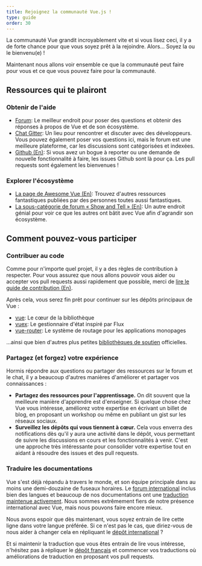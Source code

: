 ```yaml
---
title: Rejoignez la communauté Vue.js !
type: guide
order: 30
---
```


La communauté Vue grandit incroyablement vite et si vous lisez ceci, il y a de forte chance pour que vous soyez prêt à la rejoindre. Alors... Soyez la ou le bienvenu(e) !

Maintenant nous allons voir ensemble ce que la communauté peut faire pour vous et ce que vous pouvez faire pour la communauté.

## Ressources qui te plairont

### Obtenir de l'aide

- [Forum](https://forum.vuejs.org/c/french): Le meilleur endroit pour poser des questions et obtenir des réponses à propos de Vue et de son écosystème.
- [Chat Gitter](https://gitter.im/vuejs-fr/vue): Un lieu pour rencontrer et discuter avec des développeurs. Vous pouvez également poser vos questions ici, mais le forum est une meilleure plateforme, car les discussions sont catégorisées et indexées.
- [Github (En)](https://github.com/vuejs): Si vous avez un bogue à reporter ou une demande de nouvelle fonctionnalité à faire, les issues Github sont là pour ça. Les pull requests sont également les bienvenues !

### Explorer l'écosystème

- [La page de Awesome Vue (En)](https://github.com/vuejs/awesome-vue): Trouvez d'autres ressources fantastiques publiées par des personnes toutes aussi fantastiques.
- [La sous-catégorie de forum « Show and Tell » (En)](http://forum.vuejs.org/c/show-and-tell): Un autre endroit génial pour voir ce que les autres ont bâtit avec Vue afin d'agrandir son écosystème.

## Comment pouvez-vous participer

### Contribuer au code

Comme pour n'importe quel projet, il y a des règles de contribution à respecter. Pour vous assurez que nous allons pouvoir vous aider ou accepter vos pull requests aussi rapidement que possible, merci de [lire le guide de contribution (En)](https://github.com/vuejs/vue/blob/dev/.github/CONTRIBUTING.md).

Après cela, vous serez fin prêt pour continuer sur les dépôts principaux de Vue :

- [vue](https://github.com/vuejs/vue): Le cœur de la bibliothèque
- [vuex](https://github.com/vuejs/vuex): Le gestionnaire d'état inspiré par Flux
- [vue-router](https://github.com/vuejs/vue-router): Le système de routage pour les applications monopages

...ainsi que bien d'autres plus petites [bibliothèques de soutien](https://github.com/vuejs) officielles.

### Partagez (et forgez) votre expérience

Hormis répondre aux questions ou partager des ressources sur le forum et le chat, il y a beaucoup d'autres manières d'améliorer et partager vos connaissances :

- **Partagez des ressources pour l'apprentissage.** On dit souvent que la meilleure manière d'apprendre est d'enseigner. Si quelque chose chez Vue vous intéresse, améliorez votre expertise en écrivant un billet de blog, en proposant un workshop ou même en publiant un gist sur les réseaux sociaux.
- **Surveillez les dépôts qui vous tiennent à cœur.** Cela vous enverra des notifications dès qu'il y aura une activité dans le dépôt, vous permettant de suivre les discussions en cours et les fonctionnalités à venir. C'est une approche très intéressante pour consolider votre expertise tout en aidant à résoudre des issues et des pull requests.

### Traduire les documentations

Vue s'est déjà répandu à travers le monde, et son équipe principale dans au moins une demi-douzaine de fuseaux horaires. Le [forum international](http://forum.vuejs.org/) inclus bien des langues et beaucoup de nos documentations ont une [traduction maintenue activement](https://github.com/vuejs?utf8=%E2%9C%93&query=vuejs.org). Nous sommes extrêmement fiers de notre présence international avec Vue, mais nous pouvons faire encore mieux.

Nous avons espoir que dès maintenant, vous soyez entrain de lire cette ligne dans votre langue préférée. Si ce n'est pas le cas, que diriez-vous de nous aider à changer cela en répliquant le [dépôt international](https://github.com/vuejs/vuejs.org/) ?

Et si maintenir la traduction que vous êtes entrain de lire vous intéresse, n'hésitez pas à répliquer le [dépôt français](https://github.com/vuejs-fr/vuejs.org/) et commencer vos traductions où améliorations de traduction en proposant vos pull requests.
